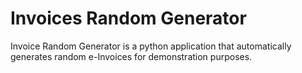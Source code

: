 # Invoices Random Generator

Invoice Random Generator is a python application that automatically generates random e-Invoices for demonstration purposes.
